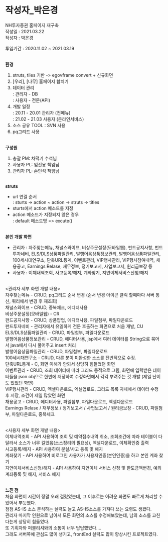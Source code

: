 # 작성자_박은경

NH투자증권 홈페이지 재구축<br>
작성일 : 2021.03.22<br>
작성자 : 박은경<br>

투입기간 : 2020.11.02 ~ 2021.03.19<br><br>


**환경**<br>
1. struts, tiles 기반 -> egovframe convert + 신규화면<br>
2. [우리], [나무] 홈페이지 합치기<br>
3. 데이터 관리<br>
    : 관리자 - DB<br>
    : 사용자 - 전문(API)<br>
4. 개발 일정 <br>
    : 20.11 - 20.01 관리자 (전메뉴)<br>
    : 21.02 - 21.03 사용자 (온라인서비스)<br>
5. 소스 공유 TOOL : SVN 사용<br>
6. pq그리드 사용<br><br>


**구성원**<br>
1. 총괄 PM: 차덕기 수석님<br>
2. 사용자 PL: 엄진용 책임님<br>
3. 관리자 PL: 손인석 책임님<br><br>


**struts**<br>
- url 연결 순서<br>
    : sturts -> action ~ action -> struts -> titles<br>
- sturts에서 action 메소드를 지정<br>
- action 메소드가 지정되지 않은 경우<br>
    : default 메소드명 => excute()<br><br>


**본인 개발 화면**<br>
- 관리자 : 자주찾는메뉴, 채널스와이프, 비상주문설정(모바일웹), 펀드공지사항, 펀드투자네비, ELS/DLS상품파일관리, 발행어음상품정보관리, 발행어음상품파일관리,
           100세시대연구소, 단축URL통계, 이벤트관리, VIP행사관리, VIP행사참여내역, 채용공고, Earnings Relase, 재무정보, 정기보고서, 사업보고서, 원리금보장 등<br>
- 사용자 : 이체내역조회, 사고등록/해지, 계좌찾기, 지연이체서비스신청/해지<br><br>

<관리자 세부 화면 개발 내용><br>
자주찾는메뉴 - CRUD, pq그리드 순서 변경 (순서 변경 아이콘 클릭 할때마다 서버 통신, 쿼리에서 변경 후 재조회)<br>
채널스와이프 - CRUD, 중복체크, 에디터사용<br>
비상주문설정(모바일웹) - CR<br>
펀드공지사항 - CRUD, 상품팝업, 에디터사용, 파일첨부, 파일다운로드<br>
펀드투자네비 - 관리자에서 유일하게 전문 호출하는 화면으로 처음 개발, CU<br>
ELS/DLS상품파일관리 - CRUD, 파일첨부, 파일다운로드<br>
발행어음상품정보관리 - CRUD, 에디터사용, jsp에서 여러 데이터를 String으로 묶어서 java에서 다시 풀어주고 insert 처리<br>
발행어음상품파일관리 - CRUD, 파일첨부, 파일다운로드<br>
100세시대연구소 - CRUD, 다른 분이 미완성한 소스를 전반적으로 수정.<br>
단축URL통계 - C, 화면 이해가 안되서 상당히 힘들었던 화면<br>
이벤트관리 - CRUD, 조회 데이터에 따라 그리드 동적으로 그림, 화면에 입력받은 데이터들을 json obj으로 한번에 저장하여 수정화면에서 각각 뿌려주는 것 개발 (제일 난이도 있었던 화면)<br>
VIP행사관리 - CRUD, 엑셀다운로드, 엑셀업로드, 그리드 목록 자체에서 데이터 수정 후 저장, 조건이 제일 많았던 화면<br>
채용공고 - CRUD, 에디터사용, 파일첨부, 파일다운로드, 엑셀다운로드<br>
Earnings Relase / 재무정보 / 정기보고서 / 사업보고서 / 원리금보장 - CRUD, 파일첨부, 파일다운로드, 중복체크<br><br>

<사용자 세부 화면 개발 내용><br>
이체내역조회 - API 사용하여 조회 및 예약접수내역 취소, 조회조건에 따라 테이블이 다 달라서 소스가 너무 길었음(소스정리의 필요성), 엑셀다운로드, 이체확인증 출력<br>
사고등록/해지 - API 사용하여 분실/사고 등록 및 해지<br>
계좌찾기 - API 사용하여 비로그인 사용자가 사용자인증(본인인증)을 하고 본인 계좌 찾기<br>
지연이체서비스신청/해지 - API 사용하여 지연이체 서비스 신청 및 한도금액변경, 예외계좌등록 및 해지, 서비스 해지<br><br>


**느낀 점**<br>
처음 화면이 시간이 정말 오래 걸렸었는데, 그 이후로는 어려운 화면도 빠르게 처리할 수 있어서 뿌듯했다.<br>
점점 AS-IS 소스 분석하는 실력도 늘고 AS-IS소스를 가져다 쓰는 요령도 생겼다.<br>
관리자 마지막 인원으로 남아서 모든 화면의 소스를 수정해보았는데, 남의 소스를 고친다는게 상당히 힘들었다.<br>
또 기획자와 퍼블리셔와의 소통이 너무 답답했었다....<br>
그래도 서버쪽에 관심도 많이 생기고, frontEnd 실력도 많이 향상시킨 프로젝트였다.<br>
